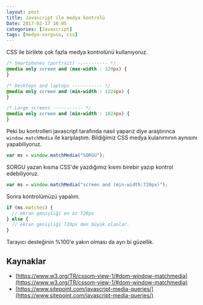 ```yaml
---
layout: post
title: Javascript ile medya kontrolü
Date: 2017-02-17 16:05
categories: [Javascript]
tags: [medya-sorgusu, css]
---
```


CSS ile birlikte çok fazla medya kontrolünü kullanıyoruz.


```css
/* Smartphones (portrait) ----------- */
@media only screen and (max-width : 320px) {
}

/* Desktops and laptops ----------- */
@media only screen and (min-width : 1224px) {
}

/* Large screens ----------- */
@media only screen and (min-width : 1824px) {
}
```

Peki bu kontrolleri javascript tarafında nasıl yaparız diye araştırınca `window.matchMedia` ile karşılaştım. Bildiğimiz CSS medya kulanımının aynısını yapabiliyoruz.

```javascript
var ms = window.matchMedia("SORGU");
```

SORGU yazan kısma CSS'de yazdığımız kısmı birebir yazıp kontrol edebiliyoruz.

```javascript
var ms = window.matchMedia("screen and (min-width:720px)");
```

Sonra kontrolümüzü yapalım.

```javascript
if (ms.matches) {
  // ekran genişliği en az 720px
} else {
  // ekran genişliği 720px den büyük olanlar.
}
```

Tarayıcı desteğinin %100'e yakın olması da ayrı bi güzellik.

## Kaynaklar

 -  [https://www.w3.org/TR/cssom-view-1/#dom-window-matchmedia](https://www.w3.org/TR/cssom-view-1/#dom-window-matchmedia)
 - [https://www.sitepoint.com/javascript-media-queries/](https://www.sitepoint.com/javascript-media-queries/)
